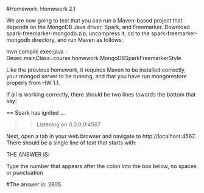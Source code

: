 #Homework: Homework 2.1

We are now going to test that you can run a Maven-based project that depends on the MongoDB Java driver, Spark, and Freemarker. Download spark-freemarker-mongodb.zip, uncompress it, cd to the spark-freemarker-mongodb directory, and run Maven as follows:

mvn compile exec:java -Dexec.mainClass=course.homework.MongoDBSparkFreemarkerStyle

Like the previous homework, it requires Maven to be installed correctly, your mongod server to be running, and that you have run mongorestore properly from HW 1.1.

If all is working correctly, there should be two lines towards the bottom that say:

== Spark has ignited ...
>> Listening on 0.0.0.0:4567

Next, open a tab in your web browser and navigate to http://localhost:4567. There should be a single line of text that starts with:

THE ANSWER IS:

Type the number that appears after the colon into the box below, no spaces or punctuation

#The answer is: 2805
